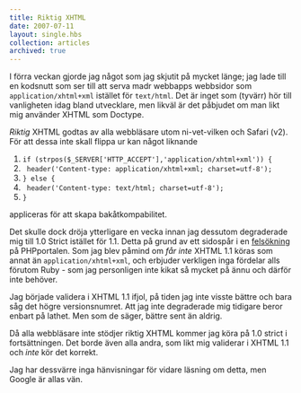 ```yaml
---
title: Riktig XHTML
date: 2007-07-11
layout: single.hbs
collection: articles
archived: true
---
```

I förra veckan gjorde jag något som jag skjutit på mycket länge; jag
lade till en kodsnutt som ser till att serva madr webbapps webbsidor som
`application/xhtml+xml` istället för `text/html`. Det är inget som
(tyvärr) hör till vanligheten idag bland utvecklare, men likväl är det
påbjudet om man likt mig använder XHTML som Doctype.

*Riktig* XHTML godtas av alla webbläsare utom ni-vet-vilken och Safari
(v2). För att dessa inte skall flippa ur kan något liknande

1.  `if (strpos($_SERVER['HTTP_ACCEPT'],'application/xhtml+xml')) {`
2.  ` header('Content-type: application/xhtml+xml; charset=utf-8');`
3.  `} else {`
4.  ` header('Content-type: text/html; charset=utf-8');`
5.  `}`

appliceras för att skapa bakåtkompabilitet.

Det skulle dock dröja ytterligare en vecka innan jag dessutom
degraderade mig till 1.0 Strict istället för 1.1. Detta på grund av ett
sidospår i en
[felsökning](http://www.phpportalen.net/viewtopic.php?t=83888 "Firefox + xhtml 1.1 ... visas som xml!")
på PHPportalen. Som jag blev påmind om *får inte* XHTML 1.1 köras som
annat än `application/xhtml+xml`, och erbjuder verkligen inga fördelar
alls förutom Ruby - som jag personligen inte kikat så mycket på ännu och
därför inte behöver.

Jag började validera i XHTML 1.1 ifjol, på tiden jag inte visste bättre
och bara såg det högre versionsnumret. Att jag inte degraderade mig
tidigare beror enbart på lathet. Men som de säger, bättre sent än
aldrig.

Då alla webbläsare inte stödjer riktig XHTML kommer jag köra på 1.0
strict i fortsättningen. Det borde även alla andra, som likt mig
validerar i XHTML 1.1 och *inte* kör det korrekt.

Jag har dessvärre inga hänvisningar för vidare läsning om detta, men
Google är allas vän.